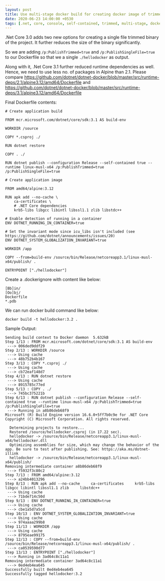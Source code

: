 ```yaml
---
layout: post
title: Use multi-stage docker build for creating docker image of trimmed self-contained .Net Core 3.1 console application
date: 2020-06-23 14:00:00 +0530
tags: [.net, core, console, self-contained, trimmed, multi-stage, docker, alpine]
---
```


.Net Core 3.0 adds two new options for creating a single file trimmed binary of the project. It further reduces the size of the binary significantly. 

So we are adding `/p:PublishTrimmed=true` and `/p:PublishSingleFile=true` to our Dockerfile so that we a single `./hellodocker` as output.

Along with it, .Net Core 3.1 further reduced runtime dependencies as well. Hence, we need to use less no. of packages in Alpine than 2.1. Please compare <https://github.com/dotnet/dotnet-docker/blob/master/src/runtime-deps/2.1/alpine3.12/amd64/Dockerfile> and <https://github.com/dotnet/dotnet-docker/blob/master/src/runtime-deps/3.1/alpine3.12/amd64/Dockerfile>

Final Dockerfile contents:

```
# Create application build

FROM mcr.microsoft.com/dotnet/core/sdk:3.1 AS build-env

WORKDIR /source

COPY *.csproj ./

RUN dotnet restore

COPY . ./

RUN dotnet publish --configuration Release --self-contained true --runtime linux-musl-x64 /p:PublishTrimmed=true /p:PublishSingleFile=true

# Create application image

FROM amd64/alpine:3.12

RUN apk add --no-cache \
    ca-certificates \
    # .NET Core dependencies
    krb5-libs libgcc libintl libssl1.1 zlib libstdc++

# Enable detection of running in a container
ENV DOTNET_RUNNING_IN_CONTAINER=true

# Set the invariant mode since icu_libs isn't included (see https://github.com/dotnet/announcements/issues/20)
ENV DOTNET_SYSTEM_GLOBALIZATION_INVARIANT=true

WORKDIR /app

COPY --from=build-env /source/bin/Release/netcoreapp3.1/linux-musl-x64/publish/ .

ENTRYPOINT ["./hellodocker"]
```

Create a .dockerignore with content like below:

```
[Bb]in/
[Oo]bj/
Dockerfile
*.pdb
```

We can run docker build command like below:

```
docker build -t hellodocker:3.2 .
```

Sample Output:

```
Sending build context to Docker daemon  5.632kB
Step 1/13 : FROM mcr.microsoft.com/dotnet/core/sdk:3.1 AS build-env
 ---> 006ded9ddf29
Step 2/13 : WORKDIR /source
 ---> Using cache
 ---> 48b752b4b167
Step 3/13 : COPY *.csproj ./
 ---> Using cache
 ---> cb72eaf148d7
Step 4/13 : RUN dotnet restore
 ---> Using cache
 ---> 8915785c77ed
Step 5/13 : COPY . ./
 ---> 745bc375221b
Step 6/13 : RUN dotnet publish --configuration Release --self-contained true --runtime linux-musl-x64 /p:PublishTrimmed=true /p:PublishSingleFile=true
 ---> Running in a8b86deb68f9
Microsoft (R) Build Engine version 16.6.0+5ff7b0c9e for .NET Core
Copyright (C) Microsoft Corporation. All rights reserved.

  Determining projects to restore...
  Restored /source/hellodocker.csproj (in 17.22 sec).
  hellodocker -> /source/bin/Release/netcoreapp3.1/linux-musl-x64/hellodocker.dll
  Optimizing assemblies for size, which may change the behavior of the app. Be sure to test after publishing. See: https://aka.ms/dotnet-illink
  hellodocker -> /source/bin/Release/netcoreapp3.1/linux-musl-x64/publish/
Removing intermediate container a8b86deb68f9
 ---> f5932f3c80c2
Step 7/13 : FROM amd64/alpine:3.12
 ---> a24bb4013296
Step 8/13 : RUN apk add --no-cache     ca-certificates     krb5-libs libgcc libintl libssl1.1 zlib     libstdc++
 ---> Using cache
 ---> 71bde714c50d
Step 9/13 : ENV DOTNET_RUNNING_IN_CONTAINER=true
 ---> Using cache
 ---> cbe1a5d7a5cd
Step 10/13 : ENV DOTNET_SYSTEM_GLOBALIZATION_INVARIANT=true
 ---> Using cache
 ---> 974aaaa299b8
Step 11/13 : WORKDIR /app
 ---> Using cache
 ---> 8795eae99175
Step 12/13 : COPY --from=build-env /source/bin/Release/netcoreapp3.1/linux-musl-x64/publish/ .
 ---> ca0539590d77
Step 13/13 : ENTRYPOINT ["./hellodocker"]
 ---> Running in 3ad64c8c11a1
Removing intermediate container 3ad64c8c11a1
 ---> 0ed4eb4ea645
Successfully built 0ed4eb4ea645
Successfully tagged hellodocker:3.2
```
